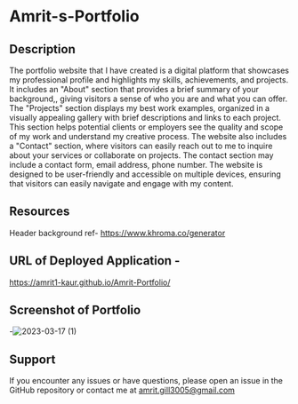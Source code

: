 # Amrit-s-Portfolio
## Description
The portfolio website that I have created is a digital platform that showcases my professional profile and highlights my skills, achievements, and projects. It includes an "About" section that provides a brief summary of your background,, giving visitors a sense of who you are and what you can offer. The "Projects" section displays my best work examples, organized in a visually appealing gallery with brief descriptions and links to each project. This section helps potential clients or employers see the quality and scope of my work and understand my creative process. The website also includes a "Contact" section, where visitors can easily reach out to me  to inquire about your services or collaborate on projects. The contact section may include a contact form, email address, phone number. The website is designed to be user-friendly and accessible on multiple devices, ensuring that visitors can easily navigate and engage with my content. 


## Resources
 Header background ref- https://www.khroma.co/generator

## URL of Deployed Application -
https://amrit1-kaur.github.io/Amrit-Portfolio/

## Screenshot of Portfolio
-![2023-03-17 (1)](https://user-images.githubusercontent.com/125145657/225770675-b8b9af16-483d-434f-9466-4da235c859ea.png)

## Support 
If you encounter any issues or have questions, please open an issue in the GitHub repository or contact me at amrit.gill3005@gmail.com
